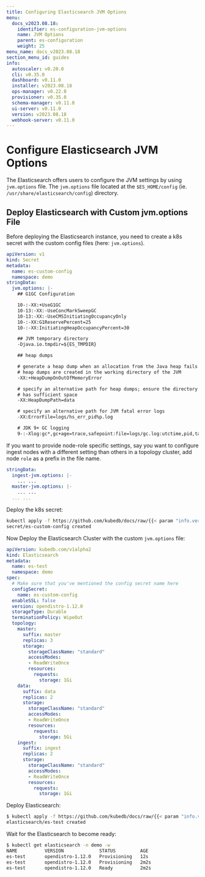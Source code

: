 ```yaml
---
title: Configuring Elasticsearch JVM Options
menu:
  docs_v2023.08.18:
    identifier: es-configuration-jvm-options
    name: JVM Options
    parent: es-configuration
    weight: 25
menu_name: docs_v2023.08.18
section_menu_id: guides
info:
  autoscaler: v0.20.0
  cli: v0.35.0
  dashboard: v0.11.0
  installer: v2023.08.18
  ops-manager: v0.22.0
  provisioner: v0.35.0
  schema-manager: v0.11.0
  ui-server: v0.11.0
  version: v2023.08.18
  webhook-server: v0.11.0
---
```


# Configure Elasticsearch JVM Options

The Elasticsearch offers users to configure the JVM settings by using `jvm.options` file. The `jvm.options` file located at the `$ES_HOME/config` (ie. `/usr/share/elasticsearch/config`) directory.

## Deploy Elasticsearch with Custom jvm.options File

Before deploying the Elasticsearch instance, you need to create a k8s secret with the custom config files (here: `jvm.options`).

```yaml
apiVersion: v1
kind: Secret
metadata:
  name: es-custom-config
  namespace: demo
stringData:
  jvm.options: |-
    ## G1GC Configuration

    10-:-XX:+UseG1GC
    10-13:-XX:-UseConcMarkSweepGC
    10-13:-XX:-UseCMSInitiatingOccupancyOnly
    10-:-XX:G1ReservePercent=25
    10-:-XX:InitiatingHeapOccupancyPercent=30

    ## JVM temporary directory
    -Djava.io.tmpdir=${ES_TMPDIR}

    ## heap dumps

    # generate a heap dump when an allocation from the Java heap fails
    # heap dumps are created in the working directory of the JVM
    -XX:+HeapDumpOnOutOfMemoryError

    # specify an alternative path for heap dumps; ensure the directory exists and
    # has sufficient space
    -XX:HeapDumpPath=data

    # specify an alternative path for JVM fatal error logs
    -XX:ErrorFile=logs/hs_err_pid%p.log

    # JDK 9+ GC logging
    9-:-Xlog:gc*,gc+age=trace,safepoint:file=logs/gc.log:utctime,pid,tags:filecount=32,filesize=64m
```

If you want to provide node-role specific settings, say you want to configure ingest nodes with a different setting than others in a topology cluster, add node `role` as a prefix in the file name.

```yaml
stringData:
  ingest-jvm.options: |-
    ... ...
  master-jvm.options: |-
    ... ...
  ... ... 
```

Deploy the k8s secret:

```bash
kubectl apply -f https://github.com/kubedb/docs/raw/{{< param "info.version" >}}/docs/guides/elasticsearch/configuration/jvm-options/yamls/custom-config.yaml
secret/es-custom-config created
```

Now Deploy the Elasticsearch Cluster with the custom `jvm.options` file:

```yaml
apiVersion: kubedb.com/v1alpha2
kind: Elasticsearch
metadata:
  name: es-test
  namespace: demo
spec:
  # Make sure that you've mentioned the config secret name here
  configSecret:
    name: es-custom-config
  enableSSL: false 
  version: opendistro-1.12.0
  storageType: Durable
  terminationPolicy: WipeOut
  topology:
    master:
      suffix: master
      replicas: 3
      storage:
        storageClassName: "standard"
        accessModes:
        - ReadWriteOnce
        resources:
          requests:
            storage: 1Gi
    data:
      suffix: data
      replicas: 2 
      storage:
        storageClassName: "standard"
        accessModes:
        - ReadWriteOnce
        resources:
          requests:
            storage: 5Gi
    ingest:
      suffix: ingest
      replicas: 2
      storage:
        storageClassName: "standard"
        accessModes:
        - ReadWriteOnce
        resources:
          requests:
            storage: 1Gi
```

Deploy Elasticsearch:

```bash
$ kubectl apply -f https://github.com/kubedb/docs/raw/{{< param "info.version" >}}/docs/guides/elasticsearch/configuration/jvm-options/yamls/elasticsearch.yaml
elasticsearch/es-test created
```

Wait for the Elasticsearch to become ready:

```bash
$ kubectl get elasticsearch -n demo -w
NAME          VERSION             STATUS         AGE
es-test       opendistro-1.12.0   Provisioning   12s
es-test       opendistro-1.12.0   Provisioning   2m2s
es-test       opendistro-1.12.0   Ready          2m2s
```
